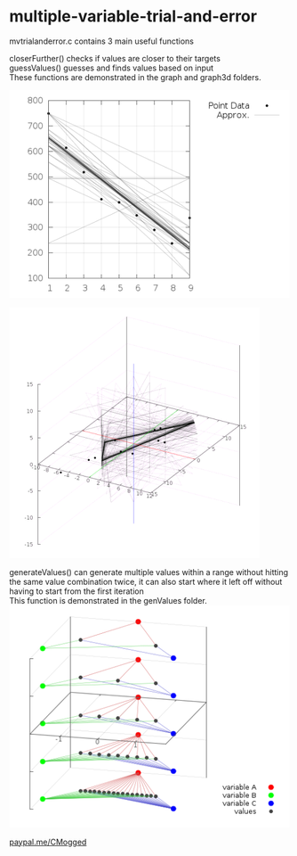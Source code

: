 # multiple-variable-trial-and-error
mvtrialanderror.c contains 3 main useful functions  

closerFurther() checks if values are closer to their targets  
guessValues() guesses and finds values based on input  
These functions are demonstrated in the graph and graph3d folders.  

![trial_and_error_graph](https://github.com/lowlevel86/multiple-variable-trial-and-error/blob/master/graph/graph.png "graph example")

![trial_and_error_graph](https://github.com/lowlevel86/multiple-variable-trial-and-error/blob/master/graph3d/graph3d.png "3d graph example")

generateValues() can generate multiple values within a range without hitting the same value combination twice, it can also start where it left off without having to start from the first iteration  
This function is demonstrated in the genValues folder.  
![all_combinations](https://github.com/lowlevel86/multiple-variable-trial-and-error/blob/master/all_combinations.png "outputValues.py")

[paypal.me/CMogged](https://www.paypal.me/CMogged)
